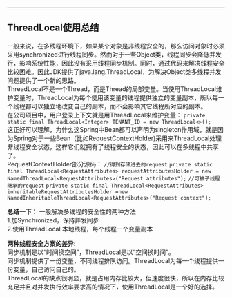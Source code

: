 ---
## ThreadLocal使用总结  
一般来说，在多线程环境下，如果某个对象是非线程安全的，那么访问对象时必须采用synchronized进行线程同步。然而对于一些Object类，线程同步会降低并发行，影响系统性能，因此没有采用线程同步机制。同时，通过代码来解决线程安全比较困难。因此JDK提供了java.lang.ThreadLocal，为解决Object类多线程并发问题提供了一个新的思路。
<br>ThreadLocal不是一个Thread，而是Thread的局部变量。当使用ThreadLocal维护变量时，ThreadLocal为每个使用该变量的线程提供独立的变量副本，所以每一个线程都可以独立地改变自己的副本，而不会影响其它线程所对应的副本。
<br>在公司项目中，用户登录上下文就是用ThreadLocal来维护变量：
`private static final ThreadLocal<Integer> TENANT_ID = new ThreadLocal<>();`
<br>这正好可以理解，为什么这Spring中Bean都可以声明为singleton作用域，就是因为Spring对于一些Bean（比如RequestContextHolder)采用来ThreadLocal处理非线程安全状态，这样它们就拥有了线程安全的状态，因此可以在多线程中共享了。
<br>RequestContextHolder部分源码：
`//得到存储进去的request`
`private static final ThreadLocal<RequestAttributes> requestAttributesHolder =
new NamedThreadLocal<RequestAttributes>("Request attributes");`
`//可被子线程继承的request`
`private static final ThreadLocal<RequestAttributes> inheritableRequestAttributesHolder =new NamedInheritableThreadLocal<RequestAttributes>("Request context");`

**总结一下：**
一般解决多线程的安全性的两种方法
<br>1.加Synchronized，保持并发同步
<br>2.使用ThreadLocal 本地线程，每个线程一个变量副本
 
**两种线程安全方案的差异:**
<br>同步机制是以“时间换空间”，ThreadLocal是以“空间换时间”。
<br>同步机制提供了一份变量，不同线程排队访问。ThreadLocal为每一个线程提供一份变量，自己访问自己的。
<br>ThreadLocal的缺点很明显，就是占用内存比较大，但速度很快，所以在内存比较充足并且对并发执行效率要求高的情况下，使用ThreadLocal是一个好的选择。
 